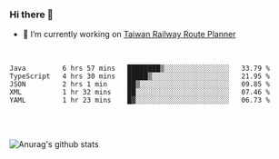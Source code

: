 ### Hi there 👋

- 🔭 I’m currently working on [Taiwan Railway Route Planner](https://github.com/Taiwan-Railway-Route-Planner)

<br/>

<!--START_SECTION:waka-->
```text
Java         6 hrs 57 mins   ████████▒░░░░░░░░░░░░░░░░   33.79 % 
TypeScript   4 hrs 30 mins   █████▒░░░░░░░░░░░░░░░░░░░   21.95 % 
JSON         2 hrs 1 min     ██▒░░░░░░░░░░░░░░░░░░░░░░   09.85 % 
XML          1 hr 32 mins    ██░░░░░░░░░░░░░░░░░░░░░░░   07.46 % 
YAML         1 hr 23 mins    █▓░░░░░░░░░░░░░░░░░░░░░░░   06.73 % 
```
<!--END_SECTION:waka-->

<br/>
<br/>

![Anurag's github stats](https://github-readme-stats.vercel.app/api?username=DepickereSven&show_icons=true&theme=tokyonight)



<!--
**DepickereSven/DepickereSven** is a ✨ _special_ ✨ repository because its `README.md` (this file) appears on your GitHub profile.

Here are some ideas to get you started:

- 🔭 I’m currently working on ...
- 🌱 I’m currently learning ...
- 👯 I’m looking to collaborate on ...
- 🤔 I’m looking for help with ...
- 💬 Ask me about ...
- 📫 How to reach me: ...
- 😄 Pronouns: ...
- ⚡ Fun fact: ...
-->
